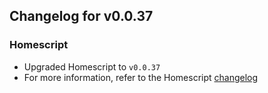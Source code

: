 ## Changelog for v0.0.37

### Homescript
- Upgraded Homescript to `v0.0.37`
- For more information, refer to the Homescript [changelog](https://github.com/smarthome-go/homescript/releases/tag/v0.9.0-beta)
